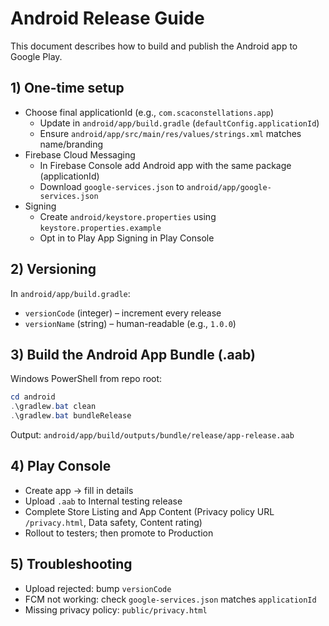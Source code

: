 # Android Release Guide

This document describes how to build and publish the Android app to Google Play.

## 1) One-time setup

- Choose final applicationId (e.g., `com.scaconstellations.app`)
  - Update in `android/app/build.gradle` (`defaultConfig.applicationId`)
  - Ensure `android/app/src/main/res/values/strings.xml` matches name/branding
- Firebase Cloud Messaging
  - In Firebase Console add Android app with the same package (applicationId)
  - Download `google-services.json` to `android/app/google-services.json`
- Signing
  - Create `android/keystore.properties` using `keystore.properties.example`
  - Opt in to Play App Signing in Play Console

## 2) Versioning

In `android/app/build.gradle`:
- `versionCode` (integer) – increment every release
- `versionName` (string) – human-readable (e.g., `1.0.0`)

## 3) Build the Android App Bundle (.aab)

Windows PowerShell from repo root:

```powershell
cd android
.\gradlew.bat clean
.\gradlew.bat bundleRelease
```

Output: `android/app/build/outputs/bundle/release/app-release.aab`

## 4) Play Console

- Create app → fill in details
- Upload `.aab` to Internal testing release
- Complete Store Listing and App Content (Privacy policy URL `/privacy.html`, Data safety, Content rating)
- Rollout to testers; then promote to Production

## 5) Troubleshooting

- Upload rejected: bump `versionCode`
- FCM not working: check `google-services.json` matches `applicationId`
- Missing privacy policy: `public/privacy.html`
